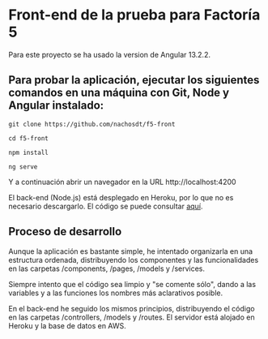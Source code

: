 # Front-end de la prueba para Factoría 5

Para este proyecto se ha usado la version de Angular 13.2.2.

## Para probar la aplicación, ejecutar los siguientes comandos en una máquina con Git, Node y Angular instalado:

```console
git clone https://github.com/nachosdt/f5-front
```

```console
cd f5-front
```

```console
npm install
```

```console
ng serve
```

Y a continuación abrir un navegador en la URL http://localhost:4200

El back-end (Node.js) está desplegado en Heroku, por lo que no es necesario descargarlo. El código se puede consultar [aquí](https://github.com/nachosdt/f5-back).

## Proceso de desarrollo

Aunque la aplicación es bastante simple, he intentado organizarla en una estructura ordenada, distribuyendo los componentes y las funcionalidades en
las carpetas /components, /pages, /models y /services.

Siempre intento que el código sea limpio y "se comente sólo", dando a las variables y a las funciones los nombres más aclarativos posible.

En el back-end he seguido los mismos principios, distribuyendo el código en las carpetas /controllers, /models y /routes. El servidor está alojado en Heroku y la base de datos en AWS.
